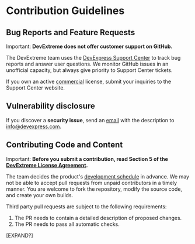 # Contribution Guidelines

## Bug Reports and Feature Requests

Important: **DevExtreme does not offer customer support on GitHub.**

The DevExtreme team uses the [DevExpress Support Center](https://www.devexpress.com/sc) to track bug reports and answer user questions. We monitor GitHub issues in an unofficial capacity, but always give priority to Support Center tickets.

If you own an active [commercial](https://js.devexpress.com/Licensing/#Commercial) license, submit your inquiries to the Support Center website.

## Vulnerability disclosure

If you discover a **security issue**, send an [email](mailto:info@devexpress.com) with the description to info@devexpress.com.

## Contributing Code and Content

Important: **Before you submit a contribution, read Section 5 of the [DevExtreme License Agreement](LICENSE.md#5-submission-of-contributions).**

The team decides the product's [development schedule](https://js.devexpress.com/React/Roadmap/) in advance. We may not be able to accept pull requests from unpaid contributors in a timely manner. You are welcome to fork the repository, modify the source code, and create your own builds.

Third party pull requests are subject to the following requirements:

1. The PR needs to contain a detailed description of proposed changes.
2. The PR needs to pass all automatic checks.

[EXPAND?]